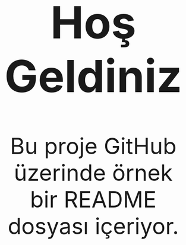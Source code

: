 <div align="center" style="font-size: 60px;">
    <h1>Hoş Geldiniz</h1>
    <p>Bu proje GitHub üzerinde örnek bir README dosyası içeriyor.</p>
</div>
